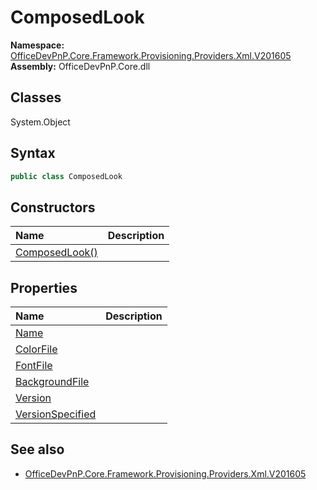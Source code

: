 # ComposedLook

**Namespace:** [OfficeDevPnP.Core.Framework.Provisioning.Providers.Xml.V201605](OfficeDevPnP.Core.Framework.Provisioning.Providers.Xml.V201605.md)
**Assembly:** OfficeDevPnP.Core.dll
## Classes
System.Object
## Syntax
```C#
public class ComposedLook
```
## Constructors
|**Name**|**Description**|
|:-----|:-----|
| [ComposedLook()](ComposedLookconstructor1details.md) | 
## Properties
|**Name**|**Description**|
|:-----|:-----|
| [Name](ComposedLook.Name.md) | 
| [ColorFile](ComposedLook.ColorFile.md) | 
| [FontFile](ComposedLook.FontFile.md) | 
| [BackgroundFile](ComposedLook.BackgroundFile.md) | 
| [Version](ComposedLook.Version.md) | 
| [VersionSpecified](ComposedLook.VersionSpecified.md) | 
## See also
- [OfficeDevPnP.Core.Framework.Provisioning.Providers.Xml.V201605](OfficeDevPnP.Core.Framework.Provisioning.Providers.Xml.V201605.md)
